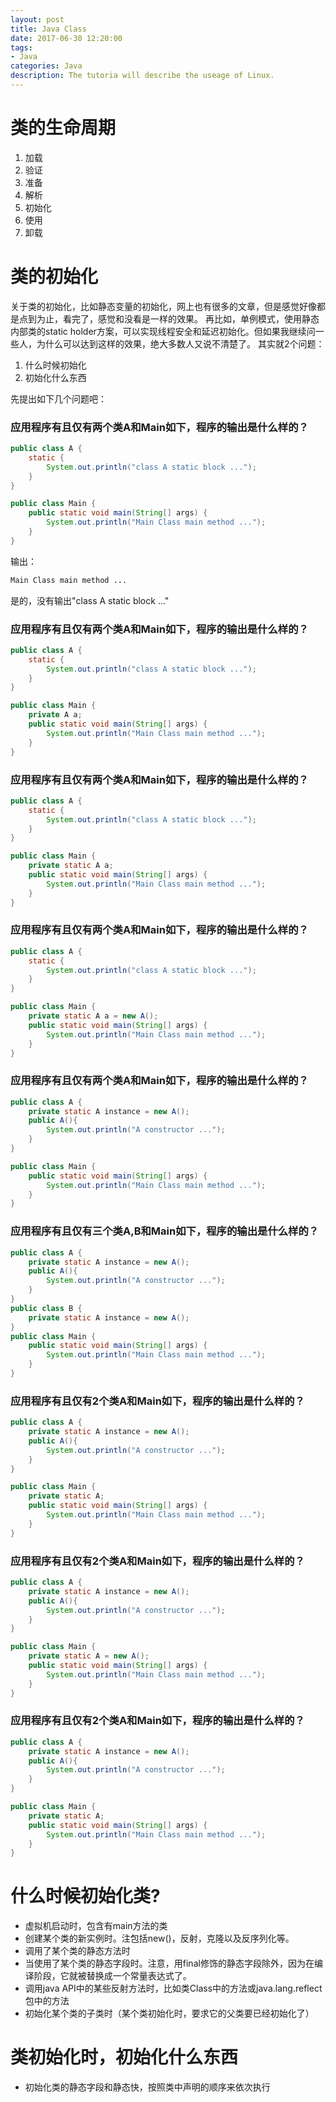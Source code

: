 ```yaml
---
layout: post
title: Java Class
date: 2017-06-30 12:20:00
tags:
- Java
categories: Java
description: The tutoria will describe the useage of Linux.
---
```



# 类的生命周期
1. 加载
2. 验证
3. 准备
4. 解析
5. 初始化
6. 使用
7. 卸载

# 类的初始化
关于类的初始化，比如静态变量的初始化，网上也有很多的文章，但是感觉好像都是点到为止，看完了，感觉和没看是一样的效果。
再比如，单例模式，使用静态内部类的static holder方案，可以实现线程安全和延迟初始化。但如果我继续问一些人，为什么可以达到这样的效果，绝大多数人又说不清楚了。
其实就2个问题：    
1. 什么时候初始化    
2. 初始化什么东西    

先提出如下几个问题吧：   
### 应用程序有且仅有两个类A和Main如下，程序的输出是什么样的？
```java
public class A {
    static {
        System.out.println("class A static block ...");
    }
}

public class Main {
    public static void main(String[] args) {
        System.out.println("Main Class main method ...");
    }
}
```
输出：
```bash
Main Class main method ...
```
是的，没有输出"class A static block ..."

### 应用程序有且仅有两个类A和Main如下，程序的输出是什么样的？
```java
public class A {
    static {
        System.out.println("class A static block ...");
    }
}

public class Main {
    private A a;
    public static void main(String[] args) {
        System.out.println("Main Class main method ...");
    }
}
```

<!-- more -->

### 应用程序有且仅有两个类A和Main如下，程序的输出是什么样的？
```java
public class A {
    static {
        System.out.println("class A static block ...");
    }
}

public class Main {
    private static A a;
    public static void main(String[] args) {
        System.out.println("Main Class main method ...");
    }
}
```
### 应用程序有且仅有两个类A和Main如下，程序的输出是什么样的？
```java
public class A {
    static {
        System.out.println("class A static block ...");
    }
}

public class Main {
    private static A a = new A();
    public static void main(String[] args) {
        System.out.println("Main Class main method ...");
    }
}
```
### 应用程序有且仅有两个类A和Main如下，程序的输出是什么样的？
```java
public class A {
    private static A instance = new A();
    public A(){
        System.out.println("A constructor ...");
    }
}

public class Main {
    public static void main(String[] args) {
        System.out.println("Main Class main method ...");
    }
}
```
### 应用程序有且仅有三个类A,B和Main如下，程序的输出是什么样的？
```java
public class A {
    private static A instance = new A();
    public A(){
        System.out.println("A constructor ...");
    }
}
public class B {
    private static A instance = new A();
}
public class Main {
    public static void main(String[] args) {
        System.out.println("Main Class main method ...");
    }
}
```
### 应用程序有且仅有2个类A和Main如下，程序的输出是什么样的？
```java
public class A {
    private static A instance = new A();
    public A(){
        System.out.println("A constructor ...");
    }
}

public class Main {
    private static A;
    public static void main(String[] args) {
        System.out.println("Main Class main method ...");
    }
}
```
### 应用程序有且仅有2个类A和Main如下，程序的输出是什么样的？
```java
public class A {
    private static A instance = new A();
    public A(){
        System.out.println("A constructor ...");
    }
}

public class Main {
    private static A = new A();
    public static void main(String[] args) {
        System.out.println("Main Class main method ...");
    }
}
```
### 应用程序有且仅有2个类A和Main如下，程序的输出是什么样的？
```java
public class A {
    private static A instance = new A();
    public A(){
        System.out.println("A constructor ...");
    }
}

public class Main {
    private static A;
    public static void main(String[] args) {
        System.out.println("Main Class main method ...");
    }
}
```
# 什么时候初始化类?
* 虚拟机启动时，包含有main方法的类
* 创建某个类的新实例时。注包括new()，反射，克隆以及反序列化等。
* 调用了某个类的静态方法时
* 当使用了某个类的静态字段时。注意，用final修饰的静态字段除外，因为在编译阶段，它就被替换成一个常量表达式了。
* 调用java API中的某些反射方法时，比如类Class中的方法或java.lang.reflect包中的方法
* 初始化某个类的子类时（某个类初始化时，要求它的父类要已经初始化了）

# 类初始化时，初始化什么东西
* 初始化类的静态字段和静态快，按照类中声明的顺序来依次执行

